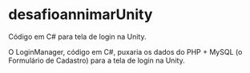 # desafioannimarUnity
Código em C# para tela de login na Unity.

O LoginManager, código em C#, puxaria os dados do PHP + MySQL (o Formulário de Cadastro) para a tela de login na Unity.
